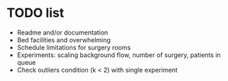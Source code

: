 # TODO list

- Readme and/or documentation
- Bed facilities and overwhelming
- Schedule limitations for surgery rooms
- Experiments: scaling background flow, number of surgery, patients in queue
- Check outliers condition (k < 2) with single experiment
